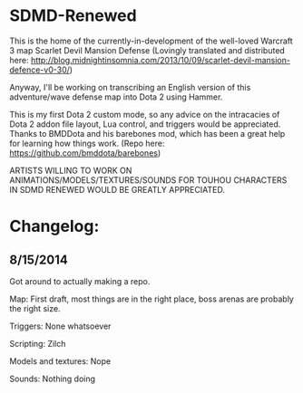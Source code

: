 SDMD-Renewed
============

This is the home of the currently-in-development of the well-loved Warcraft 3 map Scarlet Devil Mansion Defense 
(Lovingly translated and distributed here: http://blog.midnightinsomnia.com/2013/10/09/scarlet-devil-mansion-defence-v0-30/)

Anyway, I'll be working on transcribing an English version of this adventure/wave defense map into Dota 2 using Hammer.

This is my first Dota 2 custom mode, so any advice on the intracacies of Dota 2 addon file layout, Lua control, and triggers would be appreciated. Thanks to BMDDota and his barebones mod, which has been a great help for learning how things work.
(Repo here: https://github.com/bmddota/barebones)

ARTISTS WILLING TO WORK ON ANIMATIONS/MODELS/TEXTURES/SOUNDS FOR TOUHOU CHARACTERS IN SDMD RENEWED WOULD BE GREATLY APPRECIATED. 

Changelog:
===========

8/15/2014
-------------
Got around to actually making a repo.

Map: First draft, most things are in the right place, boss arenas are probably the right size.

Triggers: None whatsoever

Scripting: Zilch

Models and textures: Nope

Sounds: Nothing doing
